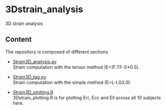 # 3Dstrain_analysis
3D strain analysis

## Content

The repository is composed of different sections 
 
* [Strain3D_analysis.py](https://github.com/Marjola89/3Dstrain_analysis/blob/master/Strain3D_analysis.py)   
Strain computation with the tensor method (E=(F.TF-I)*0.5).

* [Strain3D_tag.py](https://github.com/Marjola89/3Dstrain_analysis/blob/master/Strain3D_tag.py)   
Strain computation with the simple method (E=L-L0/L0).

* [Strain3D_plotting.R](https://github.com/Marjola89/3Dstrain_analysis/blob/master/Strain3D_plotting.R)   
3Dstrain_plotting.R is for plotting Err, Ecc and Ell across all 10 subjects here.
